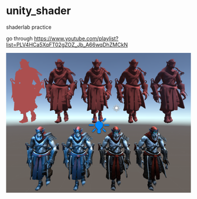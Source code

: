# unity_shader
shaderlab practice

go through https://www.youtube.com/playlist?list=PLV4HCa5XqFT02gZOZ_Jb_A66wqDhZMCkN

![screenshot](screenshot.png)